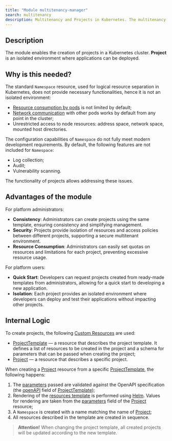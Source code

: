```yaml
---
title: "Module multitenancy-manager"
search: multitenancy
description: Multitenancy and Projects in Kubernetes. The multitenancy-manager module in Deckhouse allows creating projects for various development teams with the ability to subsequently deploy applications in them.
---
```

## Description

The module enables the creation of projects in a Kubernetes cluster. **Project** is an isolated environment where applications can be deployed.

## Why is this needed?

The standard `Namespace` resource, used for logical resource separation in Kubernetes, does not provide necessary functionalities, hence it is not an isolated environment:
* [Resource consumption by pods](https://kubernetes.io/docs/concepts/policy/resource-quotas/) is not limited by default;
* [Network communication](https://kubernetes.io/docs/concepts/services-networking/network-policies/) with other pods works by default from any point in the cluster;
* Unrestricted access to node resources: address space, network space, mounted host directories.

The configuration capabilities of `Namespace` do not fully meet modern development requirements. By default, the following features are not included for `Namespace`:
* Log collection;
* Audit;
* Vulnerability scanning.

The functionality of projects allows addressing these issues.

## Advantages of the module

For platform administrators:
* **Consistency**: Administrators can create projects using the same template, ensuring consistency and simplifying management.
* **Security**: Projects provide isolation of resources and access policies between different projects, supporting a secure multitenant environment.
* **Resource Consumption**: Administrators can easily set quotas on resources and limitations for each project, preventing excessive resource usage.

For platform users:
* **Quick Start**: Developers can request projects created from ready-made templates from administrators, allowing for a quick start to developing a new application.
* **Isolation**: Each project provides an isolated environment where developers can deploy and test their applications without impacting other projects.

## Internal Logic

To create projects, the following [Custom Resources](https://kubernetes.io/docs/concepts/extend-kubernetes/api-extension/custom-resources/) are used:
* [ProjectTemplate](cr.html#projecttemplate) — a resource that describes the project template. It defines a list of resources to be created in the project and a schema for parameters that can be passed when creating the project;
* [Project](cr.html#project) — a resource that describes a specific project.

When creating a [Project](cr.html#project) resource from a specific [ProjectTemplate](cr.html#projecttemplate), the following happens:
1. The [parameters](cr.html#project-v1alpha2-spec-parameters) passed are validated against the OpenAPI specification (the [openAPI](cr.html#projecttemplate-v1alpha1-spec-parametersschema) field of [ProjectTemplate](cr.html#projecttemplate));
1. Rendering of the [resources template](cr.html#projecttemplate-v1alpha1-spec-resourcestemplate) is performed using [Helm](https://helm.sh/docs/). Values for rendering are taken from the [parameters](cr.html#projecttemplate-v1alpha1-spec-parametersschema) field of the [Project](cr.html#project) resource;
1. A `Namespace` is created with a name matching the name of [Project](cr.html#project);
1. All resources described in the template are created in sequence.

> **Attention!** When changing the project template, all created projects will be updated according to the new template.
